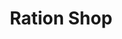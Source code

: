 ---
title: "Ration Shop"
url: /cherthala/ration-shop-kadakkarapally-thaikal-road-3/
shop: convenience
---